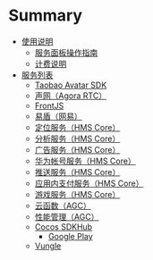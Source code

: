 # Summary

- [使用说明]()
    - [服务面板操作指南](user-guide.md)
    - [计费说明](about-billing.md)
- [服务列表]()
    - [Taobao Avatar SDK](taobaoavatar.md)
    - [声网（Agora RTC）](agora.md)
    - [FrontJS](frontjs.md)
    - [易盾（网易）](neteaseyidun.md)
    - [定位服务（HMS Core）](hms-location.md)
    - [分析服务（HMS Core）](hms-analytics.md)
    - [广告服务（HMS Core）](hms-ads.md)
    - [华为帐号服务（HMS Core）](hms-account.md)
    - [推送服务（HMS Core）](hms-push.md)
    - [应用内支付服务（HMS Core）](hms-iap.md)
    - [游戏服务（HMS Core）](hms-game.md)
    - [云函数（AGC）](agc-function.md)
    - [性能管理（AGC）](agc-apms.md)
    - [Cocos SDKHub](sdkhub.md)
        - [Google Play](sdkhub-plugins/google-play.md)
    - [Vungle](vunglead.md)
